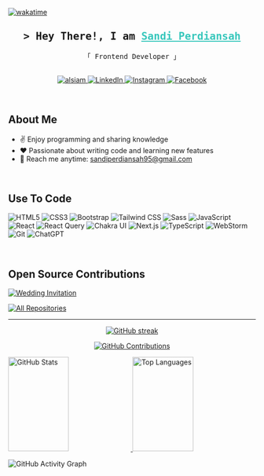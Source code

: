 [![wakatime](https://wakatime.com/badge/user/f141defe-4ab4-412a-9268-a99cc646a38f.svg)](https://wakatime.com/@f141defe-4ab4-412a-9268-a99cc646a38f)

<h2 align="center">
  <samp>&gt; Hey There!, I am
    <b><a target="_blank" href="https://sandiperdiansah.vercel.app" style="color: #38c7bc;">Sandi Perdiansah</a></b>
  </samp>
</h2>

<p align="center"> 
  <samp>
    「 Frontend Developer 」
    <br>
    <br>
  </samp>
</p>

<p align="center">
 <a href="https://alsiam.com" target="blank">
  <img src="https://img.shields.io/badge/Website-DC143C?style=for-the-badge&logo=medium&logoColor=white" alt="alsiam" />
 </a>
 <a href="https://linkedin.com/in/sandi-perdiansah" target="_blank">
  <img src="https://img.shields.io/badge/LinkedIn-0077B5?style=for-the-badge&logo=linkedin&logoColor=white" alt="LinkedIn"/>
 </a>
 <a href="https://instagram.com/sandiperdiansah_" target="_blank">
  <img src="https://img.shields.io/badge/Instagram-fe4164?style=for-the-badge&logo=instagram&logoColor=white" alt="Instagram"/>
 </a> 
 <a href="https://facebook.com/sdprdh" target="_blank">
  <img src="https://img.shields.io/badge/Facebook-20BEFF?style=for-the-badge&logo=facebook&logoColor=white" alt="Facebook"/>
  </a> 
</p>
<br />

## About Me
- ✌️ Enjoy programming and sharing knowledge
- ❤️ Passionate about writing code and learning new features
- 📧 Reach me anytime: [sandiperdiansah95@gmail.com](mailto:sandiperdiansah95@gmail.com)

<br/>

## Use To Code
![HTML5](https://img.shields.io/badge/HTML5-E34F26?style=for-the-badge&logo=html5&logoColor=white)
![CSS3](https://img.shields.io/badge/CSS3-1572B6?style=for-the-badge&logo=css3&logoColor=white)
![Bootstrap](https://img.shields.io/badge/Bootstrap-563D7C?style=for-the-badge&logo=bootstrap&logoColor=white)
![Tailwind CSS](https://img.shields.io/badge/Tailwind_CSS-092749?style=for-the-badge&logo=tailwindcss&logoColor=06B6D4)
![Sass](https://img.shields.io/badge/Sass-CC6699?style=for-the-badge&logo=sass&logoColor=white)
![JavaScript](https://img.shields.io/badge/JavaScript-F0DB4F?style=for-the-badge&logo=javascript&logoColor=black)
![React](https://img.shields.io/badge/React-61DBFB?style=for-the-badge&logo=react&logoColor=white)
![React Query](https://img.shields.io/badge/React_Query-FF4154?style=for-the-badge&logo=react-query&logoColor=white)
![Chakra UI](https://img.shields.io/badge/Chakra_UI-000000?style=for-the-badge&logo=chakraui&logoColor=white)
![Next.js](https://img.shields.io/badge/Next.js-000000?style=for-the-badge&logo=nextdotjs&logoColor=white)
![TypeScript](https://img.shields.io/badge/TypeScript-007ACC?style=for-the-badge&logo=typescript&logoColor=white)
![WebStorm](https://img.shields.io/badge/WebStorm-000000?style=for-the-badge&logo=webstorm&logoColor=white)
![Git](https://img.shields.io/badge/Git-F05032?style=for-the-badge&logo=git&logoColor=white)
![ChatGPT](https://img.shields.io/badge/ChatGPT-34A853?style=for-the-badge&logo=openai&logoColor=white)

<br/>

## Open Source Contributions
[![Wedding Invitation](https://github-readme-stats.vercel.app/api/pin/?username=sandiperdiansah&repo=wedding-invitation&border_color=38c7bc&bg_color=0D1117&title_color=C9D1D9&text_color=8B949E&icon_color=7F3FBF)](https://github.com/sandiperdiansah/wedding-invitation)

<p align="left">
  <a href="https://github.com/sandiperdiansah?tab=repositories" target="_blank">
    <img alt="All Repositories" title="All Repositories" src="https://img.shields.io/badge/-All%20Repos-38c7bc?style=for-the-badge&logo=koding&logoColor=white" />
  </a>
</p>

<hr/>

<p align="center">
  <a href="https://github.com/sandiperdiansah">
    <img src="https://github-readme-streak-stats.herokuapp.com/?user=sandiperdiansah&theme=radical&border=38c7bc&background=0D1117" alt="GitHub streak"/>
  </a>
</p>

<p align="center">
  <a href="https://github.com/sandiperdiansah">
    <img src="https://github-profile-summary-cards.vercel.app/api/cards/profile-details?username=sandiperdiansah&theme=radical&bg_color=0D1117" alt="GitHub Contributions" />
  </a>
</p>

<a href="https://github.com/sandiperdiansah">
  <img alt="GitHub Stats" src="https://denvercoder1-github-readme-stats.vercel.app/api?username=sandiperdiansah&show_icons=true&count_private=true&theme=react&border_color=38c7bc&bg_color=0D1117&title_color=F85D7F&icon_color=F8D866" height="192px" width="49.5%"/>
</a>
<a href="https://github.com/sandiperdiansah">
  <img alt="Top Languages" src="https://denvercoder1-github-readme-stats.vercel.app/api/top-langs/?username=sandiperdiansah&langs_count=8&layout=compact&theme=react&border_color=38c7bc&bg_color=0D1117&title_color=F85D7F&icon_color=F8D866" height="192px" width="49.5%"/>
</a>

![GitHub Activity Graph](https://github-readme-activity-graph.vercel.app/graph?username=sandiperdiansah&custom_title=Sandi%20Perdiansah's%20GitHub%20Activity%20Graph&bg_color=0D1117&color=7F3FBF&line=7F3FBF&point=7F3FBF&area_color=FFFFFF&title_color=FFFFFF&area=true)
